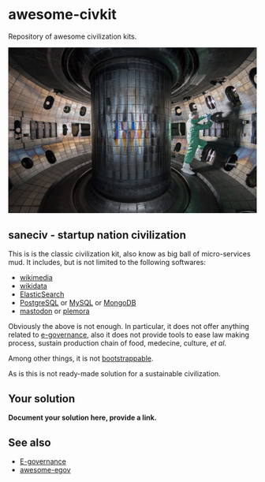 # awesome-civkit

Repository of awesome civilization kits.

[![tokamak](https://raw.githubusercontent.com/amirouche/awesome-civkit/master/tokamak.jpg)](https://en.wikipedia.org/wiki/Tokamak)

## saneciv - startup nation civilization

This is is the classic civilization kit, also know as big ball of
micro-services mud.  It includes, but is not limited to the following
softwares:

- [wikimedia](https://github.com/wikimedia)
- [wikidata](https://github.com/Wikidata)
- [ElasticSearch](https://github.com/elastic/elasticsearch)
- [PostgreSQL](https://github.com/postgres/postgres) or [MySQL](https://github.com/mysql) or [MongoDB](https://github.com/mongodb/mongo)
- [mastodon](https://github.com/tootsuite/mastodon/) or [plemora](https://pleroma.social/)

Obviously the above is not enough.  In particular, it does not offer
anything related to
[e-governance](https://en.wikipedia.org/wiki/E-governance), also it
does not provide tools to ease law making process, sustain production
chain of food, medecine, culture, *et al*.

Among other things, it is not [bootstrappable](http://bootstrappable.org/).

As is this is not ready-made solution for a sustainable civilization.

## Your solution

**Document your solution here, provide a link.**

## See also

- [E-governance](https://en.wikipedia.org/wiki/E-governance)
- [awesome-egov](https://github.com/NajiElKotob/Awesome-eGov)
